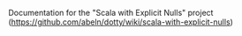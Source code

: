 Documentation for the "Scala with Explicit Nulls" project (https://github.com/abeln/dotty/wiki/scala-with-explicit-nulls)
